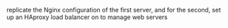 replicate the Nginx configuration of the first server, and for the second, set up an HAproxy load balancer on to manage web servers
